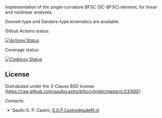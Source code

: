 Implementation of the single-curvature BFSC (SC-BFSC) element, for linear and
nonlinear analyses.

Donnell-type and Sanders-type kinematics are available.

Github Actions status:

[![Actions Status](https://github.com/saullocastro/bfsccylinder/workflows/pytest/badge.svg)](https://github.com/saullocastro/bfsccylinder/actions)

Coverage status:

[![Codecov Status](https://codecov.io/gh/saullocastro/bfsccylinder/branch/master/graph/badge.svg?token=KD9D8G8D2P)](https://codecov.io/gh/saullocastro/bfsccylinder)


License
-------
Distrubuted under the 3-Clause BSD license
(https://raw.github.com/saullocastro/bfsccylinder/master/LICENSE).

Contacts:
- Saullo G. P. Castro, S.G.P.Castro@tudelft.nl

